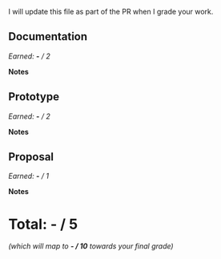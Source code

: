 I will update this file as part of the PR when I grade your work.

## Documentation

_Earned:_ **-** _/ 2_

**Notes**

## Prototype

_Earned:_ **-** _/ 2_

**Notes**

## Proposal

_Earned:_ **-** _/ 1_

**Notes**

# Total: - / 5

_(which will map to **- / 10** towards your final grade)_
